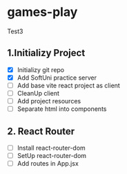 # games-play
Test3
## 1.Initializy Project
- [x] Initializy git repo
- [x] Add SoftUni practice server
- [ ] Add base vite react project as client
- [ ] CleanUp client
- [ ] Add project resources
- [ ] Separate html into components
## 2. React Router
- [ ] Install react-router-dom
- [ ] SetUp react-router-dom
- [ ] Add routes in App.jsx